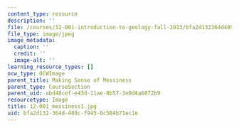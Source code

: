 ```yaml
---
content_type: resource
description: ''
file: /courses/12-001-introduction-to-geology-fall-2013/bfa2d132364d489cf9450c584b71ec1e_12-001_messiness1.jpg
file_type: image/jpeg
image_metadata:
  caption: ''
  credit: ''
  image-alt: ''
learning_resource_types: []
ocw_type: OCWImage
parent_title: Making Sense of Messiness
parent_type: CourseSection
parent_uid: abd48cef-e43d-11ae-8b57-3e0d4a6872b9
resourcetype: Image
title: 12-001_messiness1.jpg
uid: bfa2d132-364d-489c-f945-0c584b71ec1e
---
```


